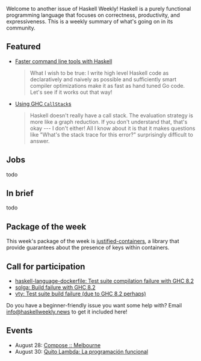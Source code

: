 <!-- 2017-08-03 -->

Welcome to another issue of Haskell Weekly!
Haskell is a purely functional programming language that focuses on correctness, productivity, and expressiveness.
This is a weekly summary of what's going on in its community.

## Featured

-   [Faster command line tools with Haskell](https://codygman.github.io/posts/2017-07-30-faster-command-line-tools-with-haskell.html)

    > What I wish to be true: I write high level Haskell code as declaratively and naively as possible and sufficiently smart compiler optimizations make it as fast as hand tuned Go code. Let's see if it works out that way!

-   [Using GHC `CallStack`s](http://www.parsonsmatt.org/2017/07/29/using_ghc_callstacks.html)

    > Haskell doesn't really have a call stack. The evaluation strategy is more like a graph reduction. If you don't understand that, that's okay --- I don't either! All I know about it is that it makes questions like "What's the stack trace for this error?" surprisingly difficult to answer.

## Jobs

todo

## In brief

todo

## Package of the week

This week's package of the week is [justified-containers](https://hackage.haskell.org/package/justified-containers-0.1.2.0),
a library that provide guarantees about the presence of keys within containers.

## Call for participation

-   [haskell-language-dockerfile: Test suite compilation failure with GHC 8.2](https://github.com/beijaflor-io/haskell-language-dockerfile/issues/8)
-   [solga: Build failure with GHC 8.2](https://github.com/chpatrick/solga/issues/9)
-   [vty: Test suite build failure (due to GHC 8.2 perhaps)](https://github.com/jtdaugherty/vty/issues/132)

Do you have a beginner-friendly issue you want some help with?
Email <info@haskellweekly.news> to get it included here!

## Events

-   August 28: [Compose :: Melbourne](http://www.composeconference.org/2017-melbourne/)
-   August 30: [Quito Lambda: La programaci&#xf3;n funcional](https://www.meetup.com/Quito-Lambda-Meetup/events/238781847/)
